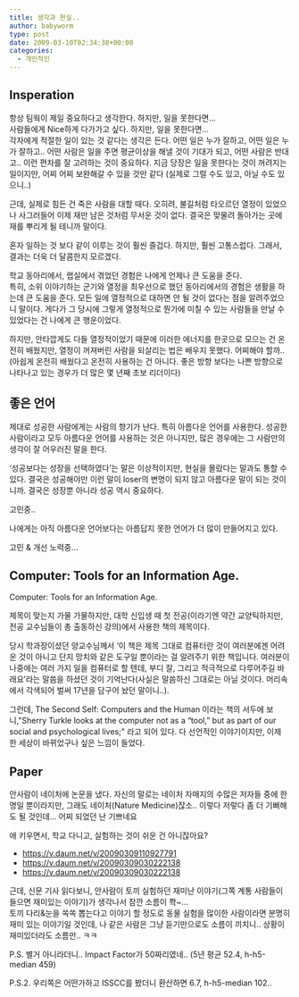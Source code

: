 ```yaml
---
title: 생각과 현실..
author: babyworm
type: post
date: 2009-03-10T02:34:38+00:00
categories:
  - 개인적인
---
```

## Insperation

항상 팀웍이 제일 중요하다고 생각한다. 하지만, 일을 못한다면… <br>
사람들에게 Nice하게 다가가고 싶다. 하지만, 일을 못한다면… <br>
각자에게 적절한 일이 있는 것 같다는 생각은 든다. 어떤 일은 누가 잘하고, 어떤 일은 누가 잘하고.. 어떤 사람은 일을 주면 평균이상을 해낼 것이 기대가 되고, 어떤 사람은 반대고.. 이런 편차를 잘 고려하는 것이 중요하다. 지금 당장은 일을 못한다는 것이 꺼려지는 일이지만, 어찌 어찌 보완해갈 수 있을 것만 같다 (실제로 그럴 수도 있고, 아닐 수도 있으니..)

근데, 실제로 힘든 건 죽은 사람을 대할 때다. 오히려, 불길처럼 타오르던 열정이 있었으나 사그러들어 이제 재만 남은 것처럼 무서운 것이 없다. 결국은 맞물려 돌아가는 곳에 재를 뿌리게 될 테니까 말이다.

혼자 일하는 것 보다 같이 이루는 것이 훨씬 즐겁다. 하지만, 훨씬 고통스럽다. 그래서, 결과는 더욱 더 달콤한지 모르겠다.

학교 동아리에서, 랩실에서 겪었던 경험은 나에게 언제나 큰 도움을 준다.<br>
특히, 소위 이야기하는 군기와 열정을 최우선으로 했던 동아리에서의 경험은 생활을 하는데 큰 도움을 준다. 모든 일에 열정적으로 대하면 안 될 것이 없다는 점을 알려주었으니 말이다. 게다가 그 당시에 그렇게 열정적으로 뭔가에 미칠 수 있는 사람들을 만날 수 있었다는 건 나에게 큰 행운이었다.

하지만, 안타깝게도 다들 열정적이었기 때문에 이러한 에너지를 한곳으로 모으는 건 온전히 배웠지만, 열정이 꺼져버린 사람을 되살리는 법은 배우지 못했다. 어찌해야 할까..<br>
(아쉽게 온전히 배웠다고 온전히 사용하는 건 아니다. 좋은 방향 보다는 나쁜 방향으로 나타나고 있는 경우가 더 많은 몇 년째 초보 리더이다)

## 좋은 언어

제대로 성공한 사람에게는 사람의 향기가 난다. 특히 아름다운 언어를 사용한다.
성공한 사람이라고 모두 아름다운 언어를 사용하는 것은 아니지만, 많은 경우에는 그 사람만의 생각이 잘 어우러진 말을 한다.

‘성공보다는 성장을 선택하였다’는 말은 이상적이지만, 현실을 몰랐다는 말과도 통할 수 있다. 결국은 성공해야만 이런 말이 loser의 변명이 되지 않고 아름다운 말이 되는 것이니까. 결국은 성장뿐 아니라 성공 역시 중요하다.

고민중..

나에게는 아직 아름다운 언어보다는 아름답지 못한 언어가 더 많이 만들어지고 있다.

고민 & 개선 노력중…

## Computer: Tools for an Information Age.

Computer: Tools for an Information Age.

제목이 맞는지 가물 가물하지만, 대학 신입생 때 첫 전공(이라기엔 약간 교양틱하지만, 전공 교수님들이 총 출동하신 강의)에서 사용한 책의 제목이다.

당시 학과장이셨던 양교수님께서 ‘이 책은 제목 그대로 컴퓨터란 것이 여러분에겐 어려운 것이 아니고 단지 망치와 같은 도구일 뿐이라는 걸 알려주기 위한 책입니다. 여러분이 나중에는 여러 가지 일을 컴퓨터로 할 텐데, 부디 잘, 그리고 적극적으로 다루어주길 바래요’라는 말씀을 하셨던 것이 기억난다(사실은 말씀하신 그대로는 아닐 것이다. 머리속에서 각색되어 벌써 17년을 담구어 놨던 말이니..).

그런데, The Second Self: Computers and the Human 이라는 책의 서두에 보니,"Sherry Turkle looks at the computer not as a “tool,” but as part of our social and psychological lives;" 라고 되어 있다. 다 선언적인 이야기이지만, 이제 한 세상이 바뀌었구나 싶은 느낌이 들었다.

## Paper

안사람이 네이처에 논문을 냈다. 자신의 말로는 네이처 자매지의 수많은 저자들 중에 한명일 뿐이라지만, 그래도 네이처(Nature Medicine)잖소..
이렇다 저렇다 좀 더 기뻐해도 될 것인데… 어찌 되었던 난 기쁘네요

애 키우면서, 학교 다니고, 실험하는 것이 쉬운 건 아니잖아요?

- https://v.daum.net/v/20090309110927791
- https://v.daum.net/v/20090309030222138
- https://v.daum.net/v/20090309030222138

근데, 신문 기사 읽다보니, 안사람이 토끼 실험하던 재미난 이야기(그쪽 계통 사람들이 들으면 재미있는 이야기)가 생각나서 잠깐 소름이 쫙~…<BR />토끼 다리&눈을 쏙쏙 뽑는다고 이야기 할 정도로 동물 실험을 많이한 사람이라면 분명히 재미 있는 이야기일 것인데, 나 같은 사람은 그냥 듣기만으로도 소름이 끼치니.. 상황이 재미있더라도 소름만.. ㅋㅋ

P.S. 별거 아니라더니.. Impact Factor가 50짜리였네.. (5년 평균 52.4, h-h5-median 459)

P.S.2. 우리쪽은 어떤가하고 ISSCC를 봤더니 환산하면 6.7, h-h5-median 102..
